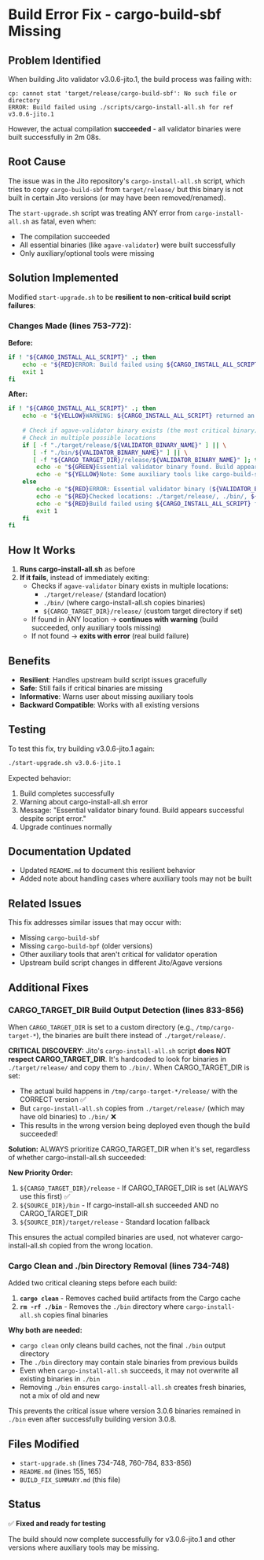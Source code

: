# Build Error Fix - cargo-build-sbf Missing

## Problem Identified

When building Jito validator v3.0.6-jito.1, the build process was failing with:
```
cp: cannot stat 'target/release/cargo-build-sbf': No such file or directory
ERROR: Build failed using ./scripts/cargo-install-all.sh for ref v3.0.6-jito.1
```

However, the actual compilation **succeeded** - all validator binaries were built successfully in 2m 08s.

## Root Cause

The issue was in the Jito repository's `cargo-install-all.sh` script, which tries to copy `cargo-build-sbf` from `target/release/` but this binary is not built in certain Jito versions (or may have been removed/renamed).

The `start-upgrade.sh` script was treating ANY error from `cargo-install-all.sh` as fatal, even when:
- The compilation succeeded
- All essential binaries (like `agave-validator`) were built successfully
- Only auxiliary/optional tools were missing

## Solution Implemented

Modified `start-upgrade.sh` to be **resilient to non-critical build script failures**:

### Changes Made (lines 753-772):

**Before:**
```bash
if ! "${CARGO_INSTALL_ALL_SCRIPT}" .; then 
    echo -e "${RED}ERROR: Build failed using ${CARGO_INSTALL_ALL_SCRIPT} for ref ${target_ref}${NC}"
    exit 1
fi
```

**After:**
```bash
if ! "${CARGO_INSTALL_ALL_SCRIPT}" .; then 
    echo -e "${YELLOW}WARNING: ${CARGO_INSTALL_ALL_SCRIPT} returned an error. Checking if essential binaries were built...${NC}"
    
    # Check if agave-validator binary exists (the most critical binary)
    # Check in multiple possible locations
    if [ -f "./target/release/${VALIDATOR_BINARY_NAME}" ] || \
       [ -f "./bin/${VALIDATOR_BINARY_NAME}" ] || \
       [ -f "${CARGO_TARGET_DIR}/release/${VALIDATOR_BINARY_NAME}" ]; then
        echo -e "${GREEN}Essential validator binary found. Build appears successful despite script error.${NC}"
        echo -e "${YELLOW}Note: Some auxiliary tools like cargo-build-sbf may not have been built/copied.${NC}"
    else
        echo -e "${RED}ERROR: Essential validator binary (${VALIDATOR_BINARY_NAME}) not found after build.${NC}"
        echo -e "${RED}Checked locations: ./target/release/, ./bin/, ${CARGO_TARGET_DIR}/release/${NC}"
        echo -e "${RED}Build failed using ${CARGO_INSTALL_ALL_SCRIPT} for ref ${target_ref}${NC}"
        exit 1
    fi
fi
```

## How It Works

1. **Runs cargo-install-all.sh** as before
2. **If it fails**, instead of immediately exiting:
   - Checks if `agave-validator` binary exists in multiple locations:
     - `./target/release/` (standard location)
     - `./bin/` (where cargo-install-all.sh copies binaries)
     - `${CARGO_TARGET_DIR}/release/` (custom target directory if set)
   - If found in ANY location → **continues with warning** (build succeeded, only auxiliary tools missing)
   - If not found → **exits with error** (real build failure)

## Benefits

- **Resilient**: Handles upstream build script issues gracefully
- **Safe**: Still fails if critical binaries are missing
- **Informative**: Warns user about missing auxiliary tools
- **Backward Compatible**: Works with all existing versions

## Testing

To test this fix, try building v3.0.6-jito.1 again:
```bash
./start-upgrade.sh v3.0.6-jito.1
```

Expected behavior:
1. Build completes successfully
2. Warning about cargo-install-all.sh error
3. Message: "Essential validator binary found. Build appears successful despite script error."
4. Upgrade continues normally

## Documentation Updated

- Updated `README.md` to document this resilient behavior
- Added note about handling cases where auxiliary tools may not be built

## Related Issues

This fix addresses similar issues that may occur with:
- Missing `cargo-build-sbf`
- Missing `cargo-build-bpf` (older versions)
- Other auxiliary tools that aren't critical for validator operation
- Upstream build script changes in different Jito/Agave versions

## Additional Fixes

### CARGO_TARGET_DIR Build Output Detection (lines 833-856)

When `CARGO_TARGET_DIR` is set to a custom directory (e.g., `/tmp/cargo-target-*`), the binaries are built there instead of `./target/release/`. 

**CRITICAL DISCOVERY:** Jito's `cargo-install-all.sh` script **does NOT respect CARGO_TARGET_DIR**. It's hardcoded to look for binaries in `./target/release/` and copy them to `./bin/`. When CARGO_TARGET_DIR is set:
- The actual build happens in `/tmp/cargo-target-*/release/` with the CORRECT version ✅
- But `cargo-install-all.sh` copies from `./target/release/` (which may have old binaries) to `./bin/` ❌
- This results in the wrong version being deployed even though the build succeeded!

**Solution:** ALWAYS prioritize CARGO_TARGET_DIR when it's set, regardless of whether cargo-install-all.sh succeeded:

**New Priority Order:**
1. `${CARGO_TARGET_DIR}/release` - If CARGO_TARGET_DIR is set (ALWAYS use this first) ✅
2. `${SOURCE_DIR}/bin` - If cargo-install-all.sh succeeded AND no CARGO_TARGET_DIR
3. `${SOURCE_DIR}/target/release` - Standard location fallback

This ensures the actual compiled binaries are used, not whatever cargo-install-all.sh copied from the wrong location.

### Cargo Clean and ./bin Directory Removal (lines 734-748)

Added two critical cleaning steps before each build:

1. **`cargo clean`** - Removes cached build artifacts from the Cargo cache
2. **`rm -rf ./bin`** - Removes the `./bin` directory where `cargo-install-all.sh` copies final binaries

**Why both are needed:**
- `cargo clean` only cleans build caches, not the final `./bin` output directory
- The `./bin` directory may contain stale binaries from previous builds
- Even when `cargo-install-all.sh` succeeds, it may not overwrite all existing binaries in `./bin`
- Removing `./bin` ensures `cargo-install-all.sh` creates fresh binaries, not a mix of old and new

This prevents the critical issue where version 3.0.6 binaries remained in `./bin` even after successfully building version 3.0.8.

## Files Modified

- `start-upgrade.sh` (lines 734-748, 760-784, 833-856)
- `README.md` (lines 155, 165)
- `BUILD_FIX_SUMMARY.md` (this file)

## Status

✅ **Fixed and ready for testing**

The build should now complete successfully for v3.0.6-jito.1 and other versions where auxiliary tools may be missing.




